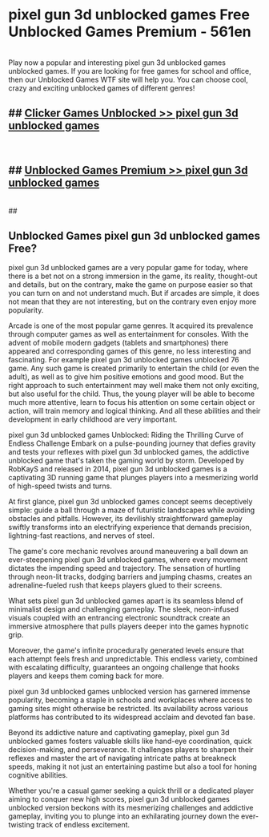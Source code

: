 # pixel gun 3d unblocked games  Free Unblocked Games Premium - 561en <br>
<br>
Play now a popular and interesting pixel gun 3d unblocked games unblocked games. If you are looking for free games for school and office, then our Unblocked Games WTF site will help you. You can choose cool, crazy and exciting unblocked games of different genres!


## ##  [Clicker Games Unblocked >> pixel gun 3d unblocked games](http://freeplayer.one?title=pixel_gun_3d_unblocked_games&ref=UGames)
  <br>

##  ## [Unblocked Games Premium >> pixel gun 3d unblocked games](http://freeplayer.one?title=pixel_gun_3d_unblocked_games&ref=UGames)
  <br>
  ##



## Unblocked Games pixel gun 3d unblocked games Free?

pixel gun 3d unblocked games are a very popular game for today, where there is a bet not on a strong immersion in the game, its reality, thought-out and details, but on the contrary, make the game on purpose easier so that you can turn on and not understand much. But if arcades are simple, it does not mean that they are not interesting, but on the contrary even enjoy more popularity.

Arcade is one of the most popular game genres. It acquired its prevalence through computer games as well as entertainment for consoles. With the advent of mobile modern gadgets (tablets and smartphones) there appeared and corresponding games of this genre, no less interesting and fascinating. For example pixel gun 3d unblocked games unblocked 76 game. Any such game is created primarily to entertain the child (or even the adult), as well as to give him positive emotions and good mood. But the right approach to such entertainment may well make them not only exciting, but also useful for the child. Thus, the young player will be able to become much more attentive, learn to focus his attention on some certain object or action, will train memory and logical thinking. And all these abilities and their development in early childhood are very important.

pixel gun 3d unblocked games Unblocked: Riding the Thrilling Curve of Endless Challenge
Embark on a pulse-pounding journey that defies gravity and tests your reflexes with pixel gun 3d unblocked games, the addictive unblocked game that's taken the gaming world by storm. Developed by RobKayS and released in 2014, pixel gun 3d unblocked games is a captivating 3D running game that plunges players into a mesmerizing world of high-speed twists and turns.

At first glance, pixel gun 3d unblocked games concept seems deceptively simple: guide a ball through a maze of futuristic landscapes while avoiding obstacles and pitfalls. However, its devilishly straightforward gameplay swiftly transforms into an electrifying experience that demands precision, lightning-fast reactions, and nerves of steel.

The game's core mechanic revolves around maneuvering a ball down an ever-steepening pixel gun 3d unblocked games, where every movement dictates the impending speed and trajectory. The sensation of hurtling through neon-lit tracks, dodging barriers and jumping chasms, creates an adrenaline-fueled rush that keeps players glued to their screens.

What sets pixel gun 3d unblocked games apart is its seamless blend of minimalist design and challenging gameplay. The sleek, neon-infused visuals coupled with an entrancing electronic soundtrack create an immersive atmosphere that pulls players deeper into the games hypnotic grip.

Moreover, the game's infinite procedurally generated levels ensure that each attempt feels fresh and unpredictable. This endless variety, combined with escalating difficulty, guarantees an ongoing challenge that hooks players and keeps them coming back for more.

pixel gun 3d unblocked games unblocked version has garnered immense popularity, becoming a staple in schools and workplaces where access to gaming sites might otherwise be restricted. Its availability across various platforms has contributed to its widespread acclaim and devoted fan base.

Beyond its addictive nature and captivating gameplay, pixel gun 3d unblocked games fosters valuable skills like hand-eye coordination, quick decision-making, and perseverance. It challenges players to sharpen their reflexes and master the art of navigating intricate paths at breakneck speeds, making it not just an entertaining pastime but also a tool for honing cognitive abilities.

Whether you're a casual gamer seeking a quick thrill or a dedicated player aiming to conquer new high scores, pixel gun 3d unblocked games unblocked version beckons with its mesmerizing challenges and addictive gameplay, inviting you to plunge into an exhilarating journey down the ever-twisting track of endless excitement.